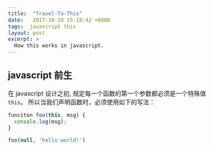 ```yaml
---
title:  "Travel-To-This"
date:   2017-10-10 15:18:42 +0800
tags:  javascript this
layout: post
excerpt: >
  How this works in javascript.
---
```


## javascript 前生

在 javascript 设计之初, 规定每一个函数的第一个参数都必须是一个特殊值 `this`。 所以当我们声明函数时，必须使用如下的写法：

```javascript
funciton foo(this, msg) {
  console.log(msg);
}

foo(null, 'hello world!')
```